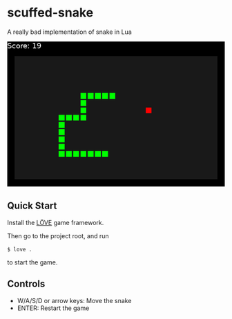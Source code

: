 # scuffed-snake

A really bad implementation of snake in Lua

![scuffed snake](screenshot.png)

## Quick Start

Install the [LÖVE](https://love2d.org/) game framework.

Then go to the project root, and run

```
$ love .
```

to start the game.

## Controls

 - W/A/S/D or arrow keys: Move the snake
 - ENTER: Restart the game

